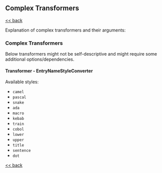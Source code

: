 ## Complex Transformers 

[<< back](../README.md)

Explanation of complex transformers and their arguments:

### Complex Transformers

Below transformers might not be self-descriptive and might require some additional options/dependencies.

#### Transformer - EntryNameStyleConverter

Available styles: 

* `camel`
* `pascal`
* `snake`
* `ada`
* `macro`
* `kebab`
* `train`
* `cobol`
* `lower`
* `upper`
* `title`
* `sentence`
* `dot`


[<< back](../README.md)
